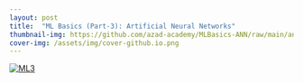 ```yaml
---
layout: post
title:  "ML Basics (Part-3): Artificial Neural Networks"
thumbnail-img: https://github.com/azad-academy/MLBasics-ANN/raw/main/ann.gif
cover-img: /assets/img/cover-github.io.png
---
```


[![ML3](https://github.com/azad-academy/MLBasics-ANN/raw/main/ann.gif)](https://github.com/azad-academy/MLBasics-ANN)